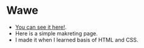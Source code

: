 # Wawe

- [You can see it here!](https://xenonsport.github.io/wawe-marketing/).
- Here is a simple makreting page.
- I made it when I learned basis of HTML and CSS.
